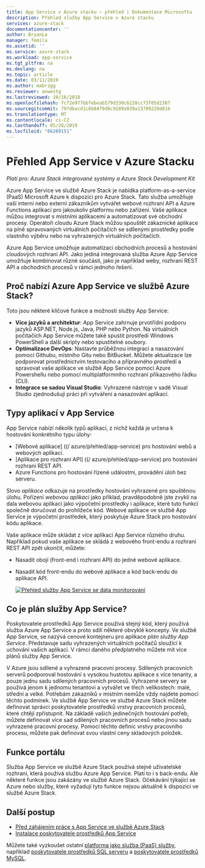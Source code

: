 ```yaml
---
title: App Service v Azure stacku – přehled | Dokumentace Microsoftu
description: Přehled služby App Service v Azure stacku
services: azure-stack
documentationcenter: ''
author: BryanLa
manager: femila
ms.assetid: ''
ms.service: azure-stack
ms.workload: app-service
ms.tgt_pltfrm: na
ms.devlang: na
ms.topic: article
ms.date: 03/11/2019
ms.author: mabrigg
ms.reviewer: anwestg
ms.lastreviewed: 10/16/2018
ms.openlocfilehash: fcf2e977bbfebeab579d330c6228cc73f05d2307
ms.sourcegitcommit: 797dbacd1c6b8479d8c9189a939a13709228d816
ms.translationtype: MT
ms.contentlocale: cs-CZ
ms.lasthandoff: 05/28/2019
ms.locfileid: "66269151"
---
```

# <a name="app-service-on-azure-stack-overview"></a>Přehled App Service v Azure Stacku

*Platí pro: Azure Stack integrované systémy a Azure Stack Development Kit*

Azure App Service ve službě Azure Stack je nabídka platform-as-a-service (PaaS) Microsoft Azure k dispozici pro Azure Stack. Tato služba umožňuje vaší interní nebo externí zákazníkům vytvářet webové rozhraní API a Azure Functions aplikací pro jakoukoliv platformu nebo zařízení. Vaše aplikace můžou integrovat s místními aplikacemi a automatizovat své obchodní procesy. Operátoři cloudu Azure Stack můžou spouštět zákaznické aplikace na plně spravovaných virtuálních počítačích se sdílenými prostředky podle vlastního výběru nebo na vyhrazených virtuálních počítačích.

Azure App Service umožňuje automatizaci obchodních procesů a hostování cloudových rozhraní API. Jako jediná integrovaná služba Azure App Service umožňuje kombinovat různé součásti, jako je například weby, rozhraní REST API a obchodních procesů v rámci jednoho řešení.

## <a name="why-offer-azure-app-service-on-azure-stack"></a>Proč nabízí Azure App Service ve službě Azure Stack?

Toto jsou některé klíčové funkce a možnosti služby App Service:

- **Více jazyků a architektur**: App Service zahrnuje prvotřídní podporu jazyků ASP.NET, Node.js, Java, PHP nebo Python. Na virtuálních počítačích App Service můžete také spustit prostředí Windows PowerShell a další skripty nebo spustitelné soubory.
- **Optimalizace DevOps**: Nastavte průběžnou integraci a nasazování pomocí Githubu, místního Gitu nebo BitBucket. Můžete aktualizace lze podporovat prostřednictvím testovacího a přípravného prostředí a spravovat vaše aplikace ve službě App Service pomocí Azure Powershellu nebo pomocí multiplatformního rozhraní příkazového řádku (CLI).
- **Integrace se sadou Visual Studio**: Vyhrazené nástroje v sadě Visual Studio zjednodušují práci při vytváření a nasazování aplikací.

## <a name="app-types-in-app-service"></a>Typy aplikací v App Service

App Service nabízí několik typů aplikací, z nichž každá je určena k hostování konkrétního typu úlohy:

- [Webové aplikace] ((/ azure/přehled/app-service) pro hostování webů a webových aplikací.
- [Aplikace pro rozhraní API] ((/ azure/přehled/app-service) pro hostování rozhraní REST API.
- Azure Functions pro hostování řízené událostmi, provádění úloh bez serveru.

Slovo *aplikace* odkazuje na prostředky hostování vyhrazené pro spuštěnou úlohu. Pořízení *webovou aplikaci* jako příklad, pravděpodobně jste zvyklí na dala webovou aplikaci jako výpočetní prostředky i aplikace, které tuto funkci společně doručovat do prohlížeče kód. Webové aplikace ve službě App Service je výpočetní prostředek, který poskytuje Azure Stack pro hostování kódu aplikace.

Vaše aplikace může skládat z více aplikací App Service různého druhu. Například pokud vaše aplikace se skládá z webového front-endu a rozhraní REST API zpět ukončit, můžete:

- Nasadit obojí (front-end i rozhraní API) do jedné webové aplikace.
- Nasadit kód front-endu do webové aplikace a kód back-endu do aplikace API.

   [![Přehled služby App Service se data monitorování](media/azure-stack-app-service-overview/image01.png "Přehled služby App Service s dat monitorování")](media/azure-stack-app-service-overview/image01.png#lightbox)

## <a name="what-is-an-app-service-plan"></a>Co je plán služby App Service?

Poskytovatele prostředků App Service používá stejný kód, který používá služba Azure App Service a proto sdílí některé obvyklé koncepty. Ve službě App Service, se nazývá cenové kontejneru pro aplikace *plán služby App Service*. Představuje sadu vyhrazených virtuálních počítačů sloužící k uchování vašich aplikací. V rámci daného předplatného můžete mít více plánů služby App Service.

V Azure jsou sdílené a vyhrazené pracovní procesy. Sdílených pracovních serverů podporoval hostování s vysokou hustotou aplikace s více tenanty, a pouze jednu sadu sdílených pracovních procesů. Vyhrazené servery se používá jenom k jednomu tenantovi a vytvářet ve třech velikostech: malé, střední a velké. Potřebám zákazníků v místním nemůže vždy najdete pomocí těchto podmínek. Ve službě App Service ve službě Azure Stack můžete definovat správci poskytovatele prostředků vrstvy pracovních procesů, které chtějí zpřístupnit. Na základě vašich jedinečných hostování potřeb, můžete definovat více sad sdílených pracovních procesů nebo jinou sadu vyhrazené pracovní procesy. Pomocí těchto definic vrstvy pracovního procesu, můžete pak definovat svou vlastní ceny skladových položek.

## <a name="portal-features"></a>Funkce portálu

Služba App Service ve službě Azure Stack používá stejné uživatelské rozhraní, která používá službu Azure App Service. Platí to i s back-endu. Ale některé funkce jsou zakázány ve službě Azure Stack. Očekávání týkající se Azure nebo služby, které vyžadují tyto funkce nejsou aktuálně k dispozici ve službě Azure Stack.

## <a name="next-steps"></a>Další postup

- [Před zahájením práce s App Service ve službě Azure Stack](azure-stack-app-service-before-you-get-started.md)
- [Instalace poskytovatele prostředků App Service](azure-stack-app-service-deploy.md)

Můžete také vyzkoušet ostatní [platforma jako služba (PaaS) služby](azure-stack-offer-services-overview.md), například [poskytovatele prostředků SQL serveru](azure-stack-sql-resource-provider-deploy.md) a [poskytovatele prostředků MySQL](azure-stack-mysql-resource-provider-deploy.md).
